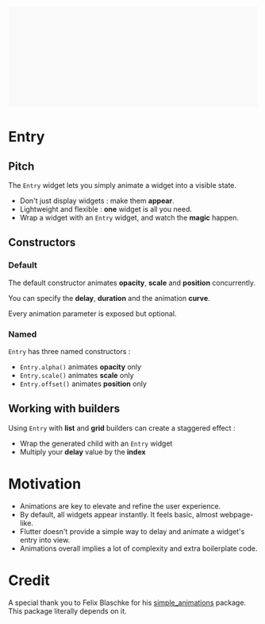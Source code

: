 <p align="center">
<img src="entry.gif" alt="entry" />
</p>

# Entry

## Pitch

The `Entry` widget lets you simply animate a widget into a visible state.

- Don't just display widgets : make them **appear**.
- Lightweight and flexible : **one** widget is all you need.
- Wrap a widget with an `Entry` widget, and watch the **magic** happen.

## Constructors

### Default

The default constructor animates **opacity**, **scale** and **position** concurrently.

You can specify the **delay**, **duration** and the animation **curve**.

Every animation parameter is exposed but optional.

### Named

`Entry` has three named constructors :

- `Entry.alpha()` animates **opacity** only
- `Entry.scale()` animates **scale** only
- `Entry.offset()` animates **position** only

## Working with builders

Using `Entry` with **list** and **grid** builders can create a staggered effect :

- Wrap the generated child with an `Entry` widget
- Multiply your **delay** value by the **index**

# Motivation

- Animations are key to elevate and refine the user experience.
- By default, all widgets appear instantly. It feels basic, almost webpage-like.
- Flutter doesn't provide a simple way to delay and animate a widget's entry into view.
- Animations overall implies a lot of complexity and extra boilerplate code.

# Credit

A special thank you to Felix Blaschke for his [simple_animations](https://pub.dev/packages/simple_animations) package. This package literally depends on it.
